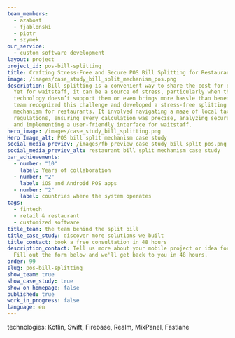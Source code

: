 ```yaml
---
team_members:
  - azabost
  - fjablonski
  - piotr
  - szymek
our_service:
  - custom software development
layout: project
project_id: pos-bill-splitting
title: Crafting Stress-Free and Secure POS Bill Splitting for Restaurants
image: /images/case_study_bill_split_mechanism_pos.png
description: Bill splitting is a convenient way to share the cost for diners.
  Yet for waitstaff, it can be a source of stress, particularly when the
  technology doesn’t support them or even brings more hassle than benefits. Our
  team recognized this challenge and developed a stress-free splitting bill
  mechanism for restaurants. It involved navigating a maze of local tax
  regulations, ensuring every calculation was precise, analyzing secure data,
  and implementing a user-friendly interface for waitstaff.
hero_image: /images/case_study_bill_splitting.png
Hero Image_alt: POS bill split mechanism case study
social_media_previev: /images/fb_preview_case_study_bill_split_pos.png
social_media_previev_alt: restaurant bill split mechanism case study
bar_achievements:
  - number: "10"
    label: Years of collaboration
  - number: "2"
    label: iOS and Android POS apps
  - number: "2"
    label: countries where the system operates
tags:
  - fintech
  - retail & restaurant
  - customized software
title_team: the team behind the split bill
title_case_study: discover more solutions we built
title_contact: book a free consultation in 48 hours
description_contact: Tell us more about your mobile project or idea for an app.
  Fill out the form below and we'll get back to you in 48 hours.
order: 99
slug: pos-bill-splitting
show_team: true
show_case_study: true
show on homepage: false
published: true
work_in_progress: false
language: en
---
```

<TitleWithIcon sectionTitle="technologies" titleIcon="/images/skills.svg" titleIconAlt="technologies" />



<Gallery images='[{"src":"/images/kotlin_new_stack_logo.svg","alt":"Kotlin"},{"src":"/images/swift_icon_stack.svg","alt":"Swift"},{"src":"/images/firebase_logo_stack_new.svg","alt":"Firebase"},{"src":"/images/realm_stack_logo.svg","alt":"Realm"}]' />

technologies: Kotlin, Swift, Firebase, Realm, MixPanel, Fastlane